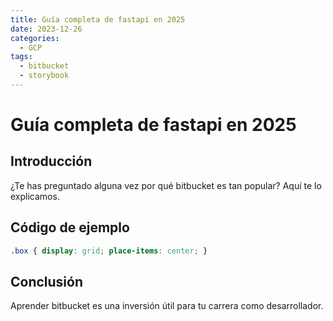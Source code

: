 ```yaml
---
title: Guía completa de fastapi en 2025
date: 2023-12-26
categories:
  - GCP
tags:
  - bitbucket
  - storybook
---
```


# Guía completa de fastapi en 2025

## Introducción

¿Te has preguntado alguna vez por qué bitbucket es tan popular? Aquí te lo explicamos.

## Código de ejemplo

```css
.box { display: grid; place-items: center; }
```

## Conclusión

Aprender bitbucket es una inversión útil para tu carrera como desarrollador.